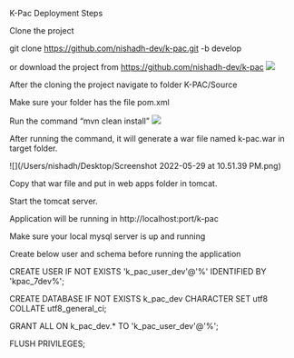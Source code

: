 K-Pac Deployment Steps

Clone the project

git clone https://github.com/nishadh-dev/k-pac.git -b develop

or download the project from https://github.com/nishadh-dev/k-pac
![](/Users/nishadh/Desktop/Clone.png)


After the cloning the project navigate to folder K-PAC/Source

Make sure your folder has the file pom.xml

Run the command “mvn clean install”
![](/Users/nishadh/Desktop/mvn.png)


After running the command, it will generate a war file named k-pac.war in target folder.

![](/Users/nishadh/Desktop/Screenshot 2022-05-29 at 10.51.39 PM.png)

Copy that war file and put in web apps folder in tomcat.

Start the tomcat server.

Application will be running in http://localhost:port/k-pac

Make sure your local mysql server is up and running

Create below user and schema before running the application

CREATE USER IF NOT EXISTS 'k_pac_user_dev'@'%' IDENTIFIED BY 'kpac_7dev%'; 

CREATE DATABASE IF NOT EXISTS k_pac_dev CHARACTER SET utf8 COLLATE utf8_general_ci;

GRANT ALL ON k_pac_dev.* TO 'k_pac_user_dev'@'%';

FLUSH PRIVILEGES;


